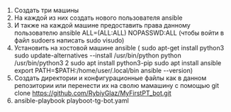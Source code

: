 1. Создать три машины
2. На каждой из них создать нового пользователя ansible
3. И также на каждой машине предоставить права данному пользователю ansible ALL=(ALL:ALL) NOPASSWD:ALL (чтобы войти в файл sudoers написать sudo visudo)
4. Установить на хостовой машине ansible (
sudo apt-get install python3
sudo update-alternatives --install /usr/bin/python python /usr/bin/python3 2
sudo apt install python3-pip
sudo apt install ansible
export PATH=$PATH:/home/user/.local/bin
ansible --version)
5. Создать директории и конфигурационные файлы как в данном репозитории или перенести их на сволю мамашину с помощью git clone https://github.com/RybiyGlaz/MyFirstPT_bot.git
6. ansible-playbook playboot-tg-bot.yaml
